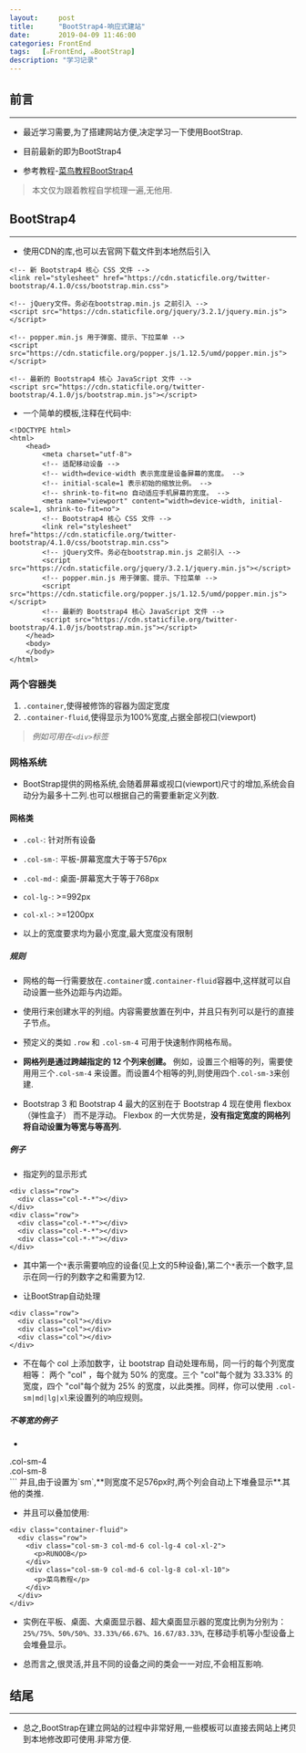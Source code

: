 ```yaml
---
layout:     post
title:      "BootStrap4-响应式建站"
date:       2019-04-09 11:46:00
categories: FrontEnd
tags:   [๑FrontEnd, ๑BootStrap]
description: "学习记录"
---
```


## 前言
---

- 最近学习需要,为了搭建网站方便,决定学习一下使用BootStrap.

- 目前最新的即为BootStrap4

- 参考教程-[菜鸟教程BootStrap4](http://www.runoob.com/bootstrap4/bootstrap4-tutorial.html)

> 本文仅为跟着教程自学梳理一遍,无他用.

## BootStrap4
---

- 使用CDN的库,也可以去官网下载文件到本地然后引入
```
<!-- 新 Bootstrap4 核心 CSS 文件 -->
<link rel="stylesheet" href="https://cdn.staticfile.org/twitter-bootstrap/4.1.0/css/bootstrap.min.css">

<!-- jQuery文件。务必在bootstrap.min.js 之前引入 -->
<script src="https://cdn.staticfile.org/jquery/3.2.1/jquery.min.js"></script>

<!-- popper.min.js 用于弹窗、提示、下拉菜单 -->
<script src="https://cdn.staticfile.org/popper.js/1.12.5/umd/popper.min.js"></script>

<!-- 最新的 Bootstrap4 核心 JavaScript 文件 -->
<script src="https://cdn.staticfile.org/twitter-bootstrap/4.1.0/js/bootstrap.min.js"></script>
```

- 一个简单的模板,注释在代码中:
```
<!DOCTYPE html>
<html>
    <head>
        <meta charset="utf-8">
        <!-- 适配移动设备 -->
        <!-- width=device-width 表示宽度是设备屏幕的宽度。 -->
        <!-- initial-scale=1 表示初始的缩放比例。 -->
        <!-- shrink-to-fit=no 自动适应手机屏幕的宽度。 -->
        <meta name="viewport" content="width=device-width, initial-scale=1, shrink-to-fit=no">
        <!-- Bootstrap4 核心 CSS 文件 -->
        <link rel="stylesheet" href="https://cdn.staticfile.org/twitter-bootstrap/4.1.0/css/bootstrap.min.css">      
        <!-- jQuery文件。务必在bootstrap.min.js 之前引入 -->
        <script src="https://cdn.staticfile.org/jquery/3.2.1/jquery.min.js"></script>  
        <!-- popper.min.js 用于弹窗、提示、下拉菜单 -->
        <script src="https://cdn.staticfile.org/popper.js/1.12.5/umd/popper.min.js"></script>
        <!-- 最新的 Bootstrap4 核心 JavaScript 文件 -->
        <script src="https://cdn.staticfile.org/twitter-bootstrap/4.1.0/js/bootstrap.min.js"></script>
    </head>
    <body>
    </body>
</html>
```

### 两个容器类

1. `.container`,使得被修饰的容器为固定宽度
2. `.container-fluid`,使得显示为100%宽度,占据全部视口(viewport)
> *例如可用在`<div>`标签*

### 网格系统

- BootStrap提供的网格系统,会随着屏幕或视口(viewport)尺寸的增加,系统会自动分为最多十二列.也可以根据自己的需要重新定义列数.

#### 网格类

- `.col-`: 针对所有设备

- `.col-sm-`: 平板-屏幕宽度大于等于576px

- `.col-md-`: 桌面-屏幕宽大于等于768px

- `col-lg-`: >=992px

- `col-xl-`: >=1200px

- 以上的宽度要求均为最小宽度,最大宽度没有限制

##### 规则

- 网格的每一行需要放在`.container`或`.container-fluid`容器中,这样就可以自动设置一些外边距与内边距。

- 使用行来创建水平的列组。内容需要放置在列中，并且只有列可以是行的直接子节点。

- 预定义的类如 `.row` 和 `.col-sm-4` 可用于快速制作网格布局。

- **网格列是通过跨越指定的 12 个列来创建。** 例如，设置三个相等的列，需要使用用三个`.col-sm-4` 来设置。而设置4个相等的列,则使用四个`.col-sm-3`来创建.

- Bootstrap 3 和 Bootstrap 4 最大的区别在于 Bootstrap 4 现在使用 flexbox（弹性盒子） 而不是浮动。 Flexbox 的一大优势是，**没有指定宽度的网格列将自动设置为等宽与等高列.**

##### 例子

- 指定列的显示形式
```
<div class="row">
  <div class="col-*-*"></div>
</div>
<div class="row">
  <div class="col-*-*"></div>
  <div class="col-*-*"></div>
  <div class="col-*-*"></div>
</div>
```

- 其中第一个`*`表示需要响应的设备(见上文的5种设备),第二个`*`表示一个数字,显示在同一行的列数字之和需要为12.

- 让BootStrap自动处理
```
<div class="row">
  <div class="col"></div>
  <div class="col"></div>
  <div class="col"></div>
</div>
```
-  不在每个 col 上添加数字，让 bootstrap 自动处理布局，同一行的每个列宽度相等： 两个 "col" ，每个就为 50% 的宽度。三个 "col"每个就为 33.33% 的宽度，四个 "col"每个就为 25% 的宽度，以此类推。同样，你可以使用 `.col-sm|md|lg|xl`来设置列的响应规则。

##### 不等宽的例子

- ```
<div class="row">
  <div class="col-sm-4">.col-sm-4</div>
  <div class="col-sm-8">.col-sm-8</div>
</div>
```
并且,由于设置为`sm`,**则宽度不足576px时,两个列会自动上下堆叠显示**.其他的类推.

- 并且可以叠加使用:
```
<div class="container-fluid">
  <div class="row">
    <div class="col-sm-3 col-md-6 col-lg-4 col-xl-2">
      <p>RUNOOB</p>
    </div>
    <div class="col-sm-9 col-md-6 col-lg-8 col-xl-10">
      <p>菜鸟教程</p>
    </div>
  </div>
</div>
```
- 实例在平板、桌面、大桌面显示器、超大桌面显示器的宽度比例为分别为：`25%/75%、50%/50%、33.33%/66.67%、16.67/83.33%`, 在移动手机等小型设备上会堆叠显示。

- 总而言之,很灵活,并且不同的设备之间的类会一一对应,不会相互影响.


## 结尾
---

- 总之,BootStrap在建立网站的过程中非常好用,一些模板可以直接去网站上拷贝到本地修改即可使用.非常方便.
